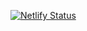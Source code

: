 [![Netlify Status](https://api.netlify.com/api/v1/badges/9f5d68b5-35b4-4334-bd93-f64f847d6d04/deploy-status)](https://app.netlify.com/sites/suspicious-jennings-1e1d54/deploys)

